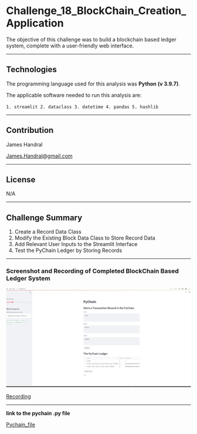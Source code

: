 # Challenge_18_BlockChain_Creation_Application
The objective of this challenge was to build a blockchain based ledger system, complete with a user-friendly web interface.

---
## Technologies
The programming language used for this analysis was **Python (v 3.9.7)**.

The applicable software needed to run this analysis are:

` 1. streamlit 2. dataclass 3. datetime 4. pandas 5. hashlib `

---
## Contribution 
James Handral

James.Handral@gmail.com

---
## License

N/A

---

## Challenge Summary 
1. Create a Record Data Class
2. Modify the Existing Block Data Class to Store Record Data
3. Add Relevant User Inputs to the Streamlit Interface
4. Test the PyChain Ledger by Storing Records

---
### Screenshot and Recording of Completed BlockChain Based Ledger System

![image](./image/streamlit_screen_shot.jpg)

[Recording](./image/14.07.2022_18.23.03_REC_files/)




---


**link to the pychain .py file**

[Pychain_file](./pychain.py)